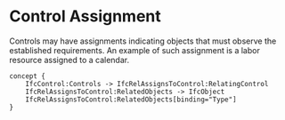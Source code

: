 Control Assignment
==================

Controls may have assignments indicating objects that must observe the established requirements. An example of such assignment is a labor resource assigned to a calendar.

```
concept {
    IfcControl:Controls -> IfcRelAssignsToControl:RelatingControl
    IfcRelAssignsToControl:RelatedObjects -> IfcObject
    IfcRelAssignsToControl:RelatedObjects[binding="Type"]
}
```

